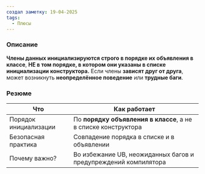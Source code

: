 ```yaml
---
создал заметку: 19-04-2025
tags:
  - Плюсы
---
```

### Описание
**Члены данных инициализируются строго в порядке их объявления в классе**, 
**НЕ в том порядке, в котором они указаны в списке инициализации конструктора.**
Если члены **зависят друг от друга**, может возникнуть **неопределённое поведение** или **трудные баги**.
### Резюме
| Что                   | Как работает                                                    |
| --------------------- | --------------------------------------------------------------- |
| Порядок инициализации | По **порядку объявления в классе**, а не в списке конструктора  |
| Безопасная практика   | Совпадение порядка в списке и в объявлении                      |
| Почему важно?         | Во избежание UB, неожиданных багов и предупреждений компилятора |
